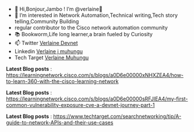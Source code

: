 - 👋 Hi,Bonjour,Jambo ! I’m @verlaine🧠 
- 👀 I’m interested in Network Automation,Technical writing,Tech story telling,Community Building 
- regular contributor to the Cisco network automation community 
- 📚 Bookworm,Life long learner,a brain fueled by Curiosity
- 📫 Twitter [Verlaine Devnet](https://twitter.com/Verlaine_Devnet)     
- Linkedin [Verlaine j muhungu](https://www.linkedin.com/in/verlaine-j-muhungu-363507b2/)
- Tech Target [Verlaine Muhungu](https://www.techtarget.com/contributor/Verlaine-Muhungu)

<!---
verlaine-muhungu/verlaine-muhungu is a ✨ special ✨ repository because its `README.md` (this file) appears on your GitHub profile.
You can click the Preview link to take a look at your changes.
--->

**Latest Blog posts** : https://learningnetwork.cisco.com/s/blogs/a0D6e00000xNHXZEA4/how-to-learn-360-with-the-cisco-learning-network 
                        
**Latest Blog posts** : https://learningnetwork.cisco.com/s/blogs/a0D6e00000sRFJIEA4/my-first-common-vulnerability-exposure-cve-a-devnet-journey-part-1

**Latest Blog posts** : https://www.techtarget.com/searchnetworking/tip/A-guide-to-network-APIs-and-their-use-cases 
